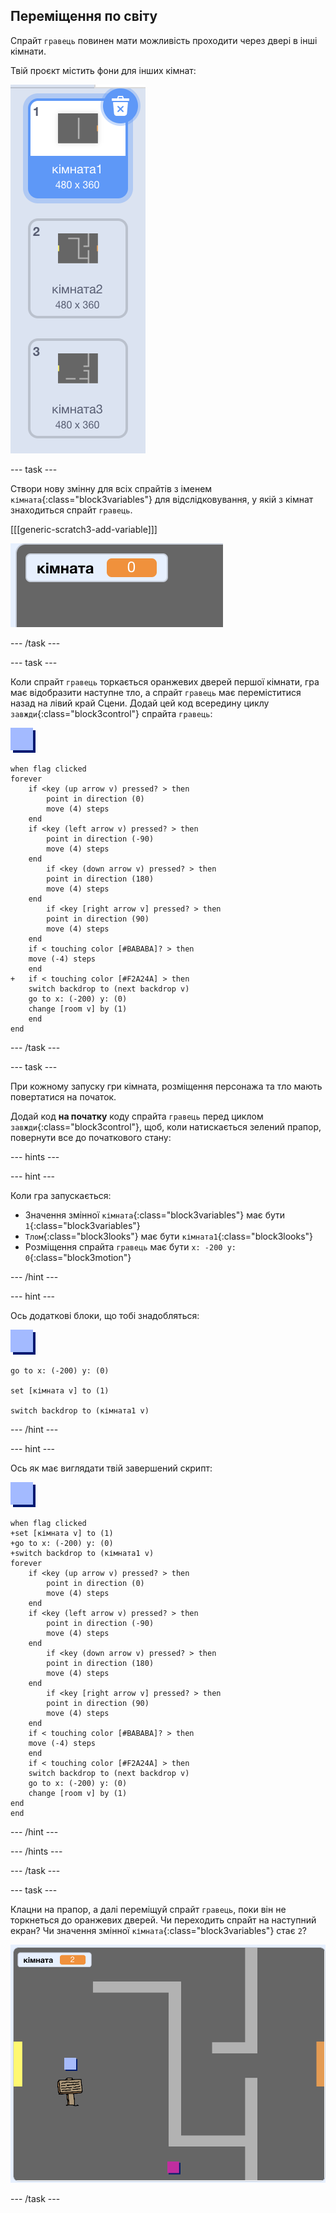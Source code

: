 ## Переміщення по світу

Спрайт `гравець` повинен мати можливість проходити через двері в інші кімнати.

Твій проєкт містить фони для інших кімнат:

![знімок екрана](images/world-backdrops.png)

--- task ---

Створи нову змінну для всіх спрайтів з іменем `кімната`{:class="block3variables"} для відслідковування, у якій з кімнат знаходиться спрайт `гравець`.

[[[generic-scratch3-add-variable]]]

![знімок екрана](images/world-room.png)

--- /task ---

--- task ---

Коли спрайт `гравець` торкається оранжевих дверей першої кімнати, гра має відобразити наступне тло, а спрайт `гравець` має переміститися назад на лівий край Сцени. Додай цей код всередину циклу `завжди`{:class="block3control"} спрайта `гравець`:

![гравець](images/player.png)

```blocks3
when flag clicked
forever
    if <key (up arrow v) pressed? > then
        point in direction (0)
        move (4) steps
    end
    if <key (left arrow v) pressed? > then
        point in direction (-90)
        move (4) steps
    end
        if <key (down arrow v) pressed? > then
        point in direction (180)
        move (4) steps
    end
        if <key [right arrow v] pressed? > then
        point in direction (90)
        move (4) steps
    end
    if < touching color [#BABABA]? > then
    move (-4) steps
    end
+   if < touching color [#F2A24A] > then
    switch backdrop to (next backdrop v)
    go to x: (-200) y: (0)
    change [room v] by (1)
    end
end
```

--- /task ---

--- task ---

При кожному запуску гри кімната, розміщення персонажа та тло мають повертатися на початок.

Додай код **на початку** коду спрайта `гравець` перед циклом `завжди`{:class="block3control"}, щоб, коли натискається зелений прапор, повернути все до початкового стану:

--- hints --- 

--- hint ---

Коли гра запускається:

+ Значення змінної `кімната`{:class="block3variables"} має бути `1`{:class="block3variables"}
+ `Тлом`{:class="block3looks"} має бути `кімната1`{:class="block3looks"}
+ Розміщення спрайта `гравець` має бути `x: -200 y: 0`{:class="block3motion"}

--- /hint ---

--- hint ---

Ось додаткові блоки, що тобі знадобляться:

![гравець](images/player.png)

```blocks3
go to x: (-200) y: (0)

set [кімната v] to (1)

switch backdrop to (кімната1 v)
```

--- /hint --- 

--- hint ---

Ось як має виглядати твій завершений скрипт:

![гравець](images/player.png)

```blocks3
when flag clicked
+set [кімната v] to (1)
+go to x: (-200) y: (0)
+switch backdrop to (кімната1 v)
forever
    if <key (up arrow v) pressed? > then
        point in direction (0)
        move (4) steps
    end
    if <key (left arrow v) pressed? > then
        point in direction (-90)
        move (4) steps
    end
        if <key (down arrow v) pressed? > then
        point in direction (180)
        move (4) steps
    end
        if <key [right arrow v] pressed? > then
        point in direction (90)
        move (4) steps
    end
    if < touching color [#BABABA]? > then
    move (-4) steps
    end
    if < touching color [#F2A24A] > then
    switch backdrop to (next backdrop v)
    go to x: (-200) y: (0)
    change [room v] by (1)
end
end
```

--- /hint --- 

--- /hints ---

--- /task ---

--- task ---

Клацни на прапор, а далі переміщуй спрайт `гравець`, поки він не торкнеться до оранжевих дверей. Чи переходить спрайт на наступний екран? Чи значення змінної `кімната`{:class="block3variables"} стає `2`?

![знімок екрана](images/world-room-test.png)

--- /task ---